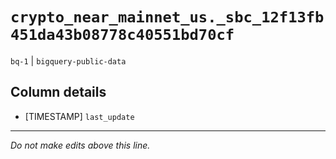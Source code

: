 # `crypto_near_mainnet_us._sbc_12f13fb451da43b08778c40551bd70cf`
`bq-1` | `bigquery-public-data`

## Column details
* [TIMESTAMP] `last_update`

-------------------------------------------------------------------------------
*Do not make edits above this line.*
